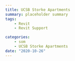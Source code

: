```yaml
---
title: UCSB Storke Apartments
summary: placeholder summary
tags:
    - Revit
    - Revit Support

categories:
    - som
    - UCSB Storke Apartments
date: "2020-10-26"
---
```

